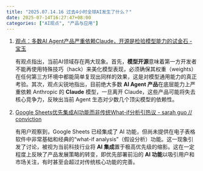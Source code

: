 ```yaml
---
title: "2025.07.14.16 过去4小时全球AI发生了什么？"
date: 2025-07-14T16:27:47+08:00
categories: ["AI观点", "产品与应用"]
---
```


1. [观点：多数AI Agent产品严重依赖Claude，开源是检验模型能力的试金石 - 宝玉](https://x.com/dotey/status/1944631787537219813)

   有观点指出，当前AI领域存在两大现象。首先，**模型开源**意味着第一方开发者不能再使用特殊技巧（hack）来美化模型表现，必须确保其权重（weights）在任何第三方环境中都能简单复现出同样的效果，这是对模型通用能力的真正考验。其次，观点尖锐地指出，目前绝大多数 **AI Agent 产品**在底层能力上严重依赖 Anthropic 的 **Claude** 模型，一旦离开 Claude，这些产品可能将失去核心竞争力，反映出当前 Agent 生态对少数几个顶尖模型的依赖性。

2. [Google Sheets优先集成AI功能而非传统What-if分析引热议 - sarah guo // conviction](https://x.com/saranormous/status/1944610075256954980)

   有用户观察到，Google Sheets 已经集成了 AI 功能，但尚未提供在电子表格软件中非常基础和经典的“what-if analysis”（假设分析）功能。这一现象引发了讨论，被视为当前科技行业将 **AI 集成**置于极高优先级的缩影。这在一定程度上反映了产品发展策略的转变，即优先部署前沿的 **AI 功能**以吸引用户和市场关注，有时甚至会超过对传统核心功能的完善。